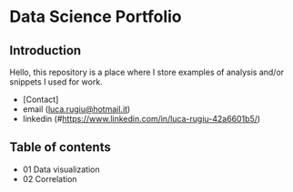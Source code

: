 # Data Science Portfolio

## Introduction

Hello, this repository is a place where I store examples of analysis and/or snippets I used for work. 

- [Contact]
- email (luca.rugiu@hotmail.it)
- linkedin (#https://www.linkedin.com/in/luca-rugiu-42a6601b5/)

## Table of contents
- 01 Data visualization
- 02 Correlation
